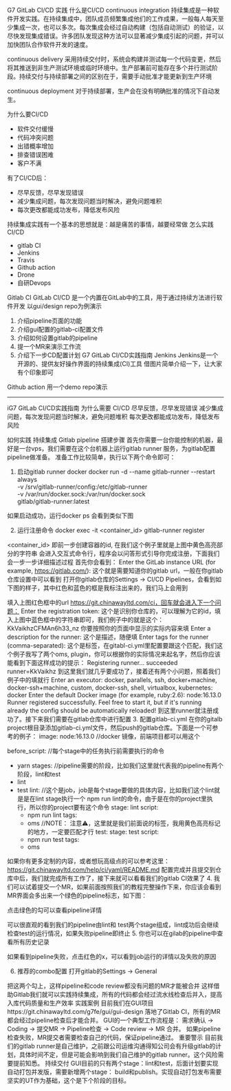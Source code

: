 G7 GitLab CI/CD 实践
什么是CI/CD
continuous integration
持续集成是一种软件开发实践。在持续集成中，团队成员频繁集成他们的工作成果，一般每人每天至少集成一次，也可以多次。每次集成会经过自动构建（包括自动测试）的验证，以尽快发现集成错误。许多团队发现这种方法可以显著减少集成引起的问题，并可以加快团队合作软件开发的速度。


 continuous delivery
采用持续交付时，系统会构建并测试每一个代码变更，然后将其推送到非生产测试环境或临时环境中。生产部署前可能存在多个并行测试阶段。持续交付与持续部署之间的区别在于，需要手动批准才能更新到生产环境


 continuous deployment
对于持续部署，生产会在没有明确批准的情况下自动发生。 


为什么要CI/CD
- 软件交付缓慢
- 代码冲突问题
- 出错概率增加
- 排查错误困难
- 客户不满

有了CI/CD后：
- 尽早反馈，尽早发现错误
- 减少集成问题，每次发现问题当时解决，避免问题堆积
- 每次更改都能成功发布，降低发布风险

持续集成实践有一个基本的思想就是：越是痛苦的事情，越要经常做
怎么实践CI/CD
- gitlab CI
- Jenkins
- Travis
- Github action
- Drone 
- 自研Devops

Gitlab CI
GitLab CI/CD 是一个内置在GitLab中的工具，用于通过持续方法进行软件开发
以gui/design repo为例演示
1. 介绍pipeline页面的功能
2. 介绍gui配置的gitlab-ci配置文件
3. 介绍如何设置gitlab的pipeline
4. 提一个MR来演示工作流
5. 介绍下一步CD配置计划
G7 GitLab CI/CD实践指南 
Jenkins 
Jenkins是一个开源的、提供友好操作界面的持续集成(CI)工具
借图片简单介绍一下，让大家有个印象即可




Github action
用一个demo repo演示

---

iG7 GitLab CI/CD实践指南
为什么需要 CI/CD
尽早反馈，尽早发现错误
减少集成问题，每次发现问题当时解决，避免问题堆积
每次更改都能成功发布，降低发布风险

如何实践
持续集成 
Gitlab pipeline 搭建步骤
首先你需要一台你能控制的机器，最好是一台vps，我们需要在这个台机器上运行gitlab runner 服务，为gitlab配置pipeline做准备。
准备工作比较简单，执行以下两个命令即可：
1. 启动gitlab runner docker
 docker run -d --name gitlab-runner --restart always \
     -v /srv/gitlab-runner/config:/etc/gitlab-runner \
     -v /var/run/docker.sock:/var/run/docker.sock \
     gitlab/gitlab-runner:latest

如果启动成功，运行docker ps 会看到类似下图

2. 运行注册命令
docker exec -it <container_id> gitlab-runner register

<container_id> 即前一步创建容器的id, 在我们这个例子里就是上图中黄色高亮部分的字符串
会进入交互式命令行，程序会以问答形式引导你完成注册，下面我们会一步一步详细描述过程
首先你会看到：
Enter the GitLab instance URL (for example, https://gitlab.com/):
这个就是需要知道你的gitlab url，一般在你gitlab 仓库设置中可以看到
打开你gitlab仓库的Settings -> CI/CD Pipelines，会看到如下图的样子，其中红色和蓝色的框是我标注出来的，我们马上会用到

填入上图红色框中的url https://git.chinawayltd.com/ci，回车就会进入下一个问题：
Enter the registration token:
这个是识别你仓库的，可以理解为它的id，填入上图中蓝色框中的字符串即可，我们例子中的就是这个：KkVaikhzCFMAn6h33_nz 你要按照你的页面中显示的实际内容来填
Enter a description for the runner:
这个是描述，随便填
Enter tags for the runner (comma-separated):
这个是标签，在gitabl-ci.yml里配置要跟这个匹配，我们这个例子我写了两个oms, plugin，你可以根据你的实际情况来起名字，然后你应该能看到下面这样成功的提示：
Registering runner... succeeded                     runner=KkVaikhz
到这里我们就几乎要成功了，接着还有两个小问题，照着我们例子中的填就行
Enter an executor: docker, parallels, ssh, docker+machine, docker-ssh+machine, custom, docker-ssh, shell, virtualbox, kubernetes:
docker
Enter the default Docker image (for example, ruby:2.6):
node:16.13.0
Runner registered successfully. Feel free to start it, but if it's running already the config should be automatically reloaded!
到这里runner就注册成功了。接下来我们需要在gitlab仓库中进行配置
3. 配置gitlab-ci.yml
在你的gitalb project根目录添加gitlab-ci.yml文件，然后push的gitlab仓库。下面是一个可参考的例子：
image: node:16.13.0 //docker 镜像，前端项目都可以用这个

before_script: //每个stage中的任务执行前需要执行的命令
  - yarn
stages: //pipeline需要的阶段，比如我们这里就代表我的pipeline有两个阶段，lint和test
  - lint
  - test
lint: //这个是job，job是每个stage要做的具体内容，比如我们这个lint就是是在lint stage执行一个 npm run lint的命令，由于是在你的project里执行，所以你的project要有这个命令
  stage: lint
  script:
    - npm run lint
  tags:
    - oms //NOTE： 注意⚠️，这里就是我们前面说的标签，我用黄色高亮标记的地方，一定要匹配才行
test:
  stage: test
  script:
    - npm run test
  tags:
    - oms

如果你有更多定制的内容，或者想玩高级点的可以参考这里：https://git.chinawayltd.com/help/ci/yaml/README.md
配置完成并且提交到仓库中后，我们就完成所有工作了，接下来就可以看看我们的gitlab CI效果了
4. 我们可以试着提交一个MR，如果前面按照我们的教程完整操作下来，你应该会看到MR界面会多出来一个绿色的pipeline标志，如下图：

点击绿色的勾可以查看pipeline详情

可以很直观的看到我们的pipeline由lint和 test两个stage组成，lint成功后会继续检查test的运行情况，如果失败pipeline即终止
5. 你也可以在gilab的pipeline中查看所有历史记录

如果看到pipeline失败，点击红色的x，可以看到job运行的详情以及失败的原因


6. 推荐的combo配置
打开gitlab的Settings -> General

把这两个勾上，这样pipeline和code review都没有问题的MR才能被合并
这样借助Gitlab我们就可以实践持续集成，所有的代码都会经过流水线检查后并入，提高入库代码质量和生产效率
实践案例
目前我们在GUI项目https://git.chinawayltd.com/g7fe/gui/gui-design 落地了Gitlab CI，所有的MR都会经过pipeline检查后才能合并。
GUI的一个典型工作流程是：
需求确认 -> Coding -> 提交MR -> Pipeline检查 -> Code review -> MR 合并。
如果pipeline检查失败，MR提交者需要检查自己的代码，保证pipeline通过。
重要警示
目前我们的gitlab runner是自己维护，之前跟公司运维沟通得知公司会有升级gitlab的计划，具体时间不定，但是可能会影响到我们自己维护的gitlab runner。这个风险需要提前知悉。
持续交付
GUI目前的只有两个stage：lint和test，后面计划要实现自动打包并发版，需要新增两个stage： build和publish。实现自动打包发布需要坚实的UT作为基础，这个是下个阶段的目标。




